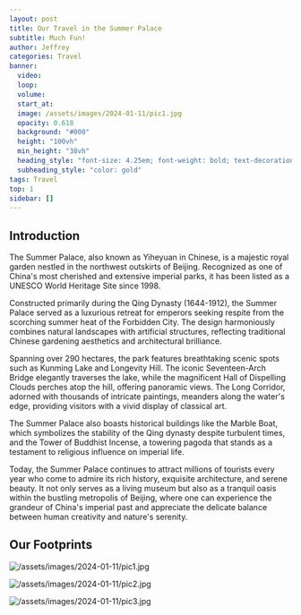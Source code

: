 ```yaml
---
layout: post
title: Our Travel in the Summer Palace
subtitle: Much Fun!
author: Jeffrey
categories: Travel
banner:
  video:
  loop: 
  volume: 
  start_at: 
  image: /assets/images/2024-01-11/pic1.jpg 
  opacity: 0.618
  background: "#000"
  height: "100vh"
  min_height: "38vh"
  heading_style: "font-size: 4.25em; font-weight: bold; text-decoration: underline"
  subheading_style: "color: gold"
tags: Travel
top: 1
sidebar: []
---
```



## Introduction
The Summer Palace, also known as Yiheyuan in Chinese, is a majestic royal garden nestled in the northwest outskirts of Beijing. Recognized as one of China's most cherished and extensive imperial parks, it has been listed as a UNESCO World Heritage Site since 1998.

Constructed primarily during the Qing Dynasty (1644-1912), the Summer Palace served as a luxurious retreat for emperors seeking respite from the scorching summer heat of the Forbidden City. The design harmoniously combines natural landscapes with artificial structures, reflecting traditional Chinese gardening aesthetics and architectural brilliance.

Spanning over 290 hectares, the park features breathtaking scenic spots such as Kunming Lake and Longevity Hill. The iconic Seventeen-Arch Bridge elegantly traverses the lake, while the magnificent Hall of Dispelling Clouds perches atop the hill, offering panoramic views. The Long Corridor, adorned with thousands of intricate paintings, meanders along the water's edge, providing visitors with a vivid display of classical art.

The Summer Palace also boasts historical buildings like the Marble Boat, which symbolizes the stability of the Qing dynasty despite turbulent times, and the Tower of Buddhist Incense, a towering pagoda that stands as a testament to religious influence on imperial life.

Today, the Summer Palace continues to attract millions of tourists every year who come to admire its rich history, exquisite architecture, and serene beauty. It not only serves as a living museum but also as a tranquil oasis within the bustling metropolis of Beijing, where one can experience the grandeur of China's imperial past and appreciate the delicate balance between human creativity and nature's serenity. 


## Our Footprints

![/assets/images/2024-01-11/pic1.jpg](https://cloud.tsinghua.edu.cn/f/d8a11396783c4b7c9847/?dl=1 )

![/assets/images/2024-01-11/pic2.jpg](https://cloud.tsinghua.edu.cn/f/073542cc48e54ffb8dd7/?dl=1)

![/assets/images/2024-01-11/pic3.jpg](https://cloud.tsinghua.edu.cn/f/9fb14b474d9548ada9ab/?dl=1)

[//]: (可以这么写![/assets/images/2024-01-11/pic2.jpg](https://github.com/jeffreyren1/blog/blob/master/assets/images/2024-01-11/pic2.jpg?raw=true))

